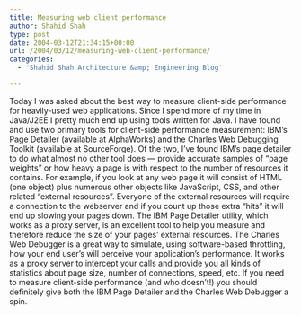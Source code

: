 ```yaml
---
title: Measuring web client performance
author: Shahid Shah
type: post
date: 2004-03-12T21:34:15+00:00
url: /2004/03/12/measuring-web-client-performance/
categories:
  - 'Shahid Shah Architecture &amp; Engineering Blog'

---
```

Today I was asked about the best way to measure client-side performance for heavily-used web applications. Since I spend more of my time in Java/J2EE I pretty much end up using tools written for Java. I have found and use two primary tools for client-side performance measurement: IBM&#8217;s Page Detailer (available at AlphaWorks) and the Charles Web Debugging Toolkit (available at SourceForge). Of the two, I&#8217;ve found IBM&#8217;s page detailer to do what almost no other tool does &#8212; provide accurate samples of &#8220;page weights&#8221; or how heavy a page is with respect to the number of resources it contains. For example, if you look at any web page it will consist of HTML (one object) plus numerous other objects like JavaScript, CSS, and other related &#8220;external resources&#8221;. Everyone of the external resources will require a connection to the webserver and if you count up those extra &#8220;hits&#8221; it will end up slowing your pages down. The IBM Page Detailer utility, which works as a proxy server, is an excellent tool to help you measure and therefore reduce the size of your pages&#8217; external resources. The Charles Web Debugger is a great way to simulate, using software-based throttling, how your end user&#8217;s will perceive your application&#8217;s performance. It works as a proxy server to intercept your calls and provide you all kinds of statistics about page size, number of connections, speed, etc. If you need to measure client-side performance (and who doesn&#8217;t!) you should definitely give both the IBM Page Detailer and the Charles Web Debugger a spin.